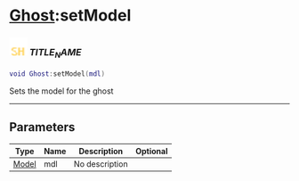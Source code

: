 # [Ghost](../ghost/README.md):setModel

### <img src="../../.gitbook/assets/shared.png" width="32" height="32" /> $TITLE_NAME$

```lua
void Ghost:setModel(mdl)
```

Sets the model for the ghost<br>

-----------------
## Parameters

| Type   | Name | Description | Optional |
| ------ | ---- | ----------- | -------: |
| [Model](../model/README.md) | mdl | No description |  |
